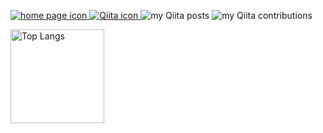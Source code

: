 <p>
  <a href="https://probabilityhill.github.io/portfolio/" target="_blank" rel="noopener">
    <img alt="home page icon" src="https://img.shields.io/badge/-HP-red?style=flat&amp;logo=homeassistant&amp;logoColor=white">
  </a>  
  <a href="http://qiita.com/probabilityhill" target="_blank" rel="noopener">
    <img alt="Qiita icon" src="https://img.shields.io/badge/-Qiita-55C500?style=flat&amp;logo=qiita&amp;logoColor=white">
  </a>
  <img alt="my Qiita posts" src="https://qiita-badge.apiapi.app/s/probabilityhill/posts.svg" />
  <img alt="my Qiita contributions" src="https://qiita-badge.apiapi.app/s/probabilityhill/contributions.svg" />
</p>

<p>
  <img alt="Top Langs" height="150" src="https://github-readme-stats.vercel.app/api/top-langs/?username=probabilityhill&layout=compact&hide_title=true&hide_border=true&langs_count=10&theme=dracula&count_private=true" />
</p>

<br>

<!-- - 

🧬💊🩸🍂🗿🕯️🥑🍋🧀🥩🍚🍣🍰🫖🔰🎴 
2022/07/30現在
- 取り組み中：ポートフォリオ更新, Qiitaに記事投稿, LINE Bot「みのる計算機」制作, LINE Bot「ことばさがし」メンテナンス, 「おかだ歯科クリニック」HP メンテナンス
- 一時停止：TwitterAPIとGPT2を用いたツイートの学習と文生成
- 取り組みたい：Processing, LINE Bot制作
- 興味のあること：自然言語処理（特に文生成）, Webデザイン, LIFF
- よく使う：HTML, Pug, CSS, stylus, Python, JavaScript, Google Apps Script
- たまに使う：C#, Processing(Java)
- 使ったことがある：Prolog, R
<br>

- エディタ：Atom
- ターミナル：Windows Terminal
- シェル：PowerShell, Git Bash
- Git関連：Git, GitHub, Bitbucket, Git Bash
- Web関連ツール：Prepros, FFFTP, Google Search Console, Google Analytics, Heroku, PythonAnywhere
- 画像作成/編集：Inkscape, ibisPaint, PowerPoint
- GPUクラウドサービス：Gradient, Google Colaboratory
-->

